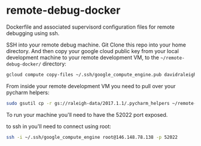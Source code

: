 # remote-debug-docker
Dockerfile and associated supervisord configuration files for remote debugging using ssh.

SSH into your remote debug machine. Git Clone this repo into your home directory. And then copy your google cloud public key from your local development machine to your remote development VM, to the `~/remote-debug-docker/` directory:
```bash
gcloud compute copy-files ~/.ssh/google_compute_engine.pub davidraleigh@raleigh-dev-1604:/home/davidraleigh/remote-debug-docker/ --zone=us-central1-b
```

From inside your remote development VM you need to pull over your pycharm helpers:
```bash
sudo gsutil cp -r gs://raleigh-data/2017.1.1/.pycharm_helpers ~/remote-debug-docker/
```

To run your machine you'll need to have the 52022 port exposed.

to ssh in you'll need to connect using root:
```bash
ssh -i ~/.ssh/google_compute_engine root@146.148.78.138 -p 52022
```
